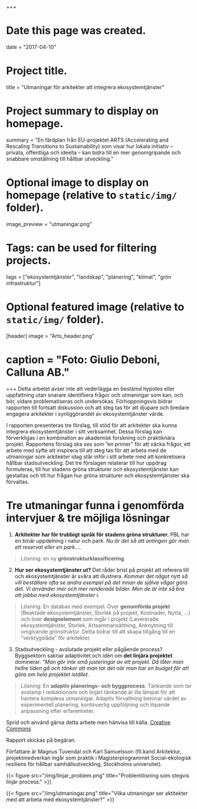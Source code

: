 +++
# Date this page was created.
date = "2017-04-10"

# Project title.
title = "Utmaningar för arkitekter att integrera ekosystemtjänster"

# Project summary to display on homepage.
summary = "En färdplan från EU-projektet ARTS (Accelerating and Rescaling Transitions to Sustainability) som visar hur lokala initiativ – privata, offentliga och ideella – kan bidra till en mer genomgripande och snabbare omställning till hållbar utveckling."

# Optional image to display on homepage (relative to `static/img/` folder).
image_preview = "utmaningar.png"

# Tags: can be used for filtering projects.
tags = ["ekosystemtjänster", "landskap", "planering", "klimat", "grön infrastruktur"]

# Optional featured image (relative to `static/img/` folder).
[header]
image = "Arts_header.png"
# caption = "Foto: Giulio Deboni, Calluna AB."
+++
Detta arbetet avser inte att vederlägga en bestämd hypotes eller uppfattning utan snarare identifiiera frågor och utmaningar som kan, och bör, vidare problematiseras och undersökas. Förhoppningsvis bidrar rapporten till fortsatt diskussion och att steg tas för att djupare och bredare engagera arkitekter i synliggörandet av ekosystemtjänster värde.

I rapporten presenteras tre förslag, till stöd för att arkitekter ska kunna integrera ekosystemtjänster i sitt verksamhet. Dessa förslag kan förverkligas i en kombination av akademisk forskning och praktiknära projekt. Rapportens förslag ska ses som ”en primer” för att väcka frågor, ett arbete med syfte att inspirera till att steg tas för att arbeta med de utmaningar som arkitekter idag står inför i sitt arbete med att konkretisera hållbar stadsutveckling. Det tre förslagen relaterar till hur uppdrag formuleras, till hur stadens gröna strukturer och ekosystemtjänster kan gestaltas och till hur frågan hur gröna strukturer och ekosystemtjänster ska förvaltas.

# Tre utmaningar funna i genomförda intervjuer & tre möjliga lösningar

1. **Arkitekter har för trubbigt språk för stadens gröna strukturer.** PBL har en binär uppdelning i natur och park. *Nu är det så att antingen gör man ett reservat eller en park…*. 

> Lösning: en ny **grönstrukturklassificering**.

2. **Hur ser ekosystemtjänster ut?** Det råder brist på projekt att referera till och ekosystemtjänster är svåra att illustrera. *Kommer det något nytt så vill beställare ofta se andra exempel på det innan de själva vågar göra det.* *Vi använder mer och mer renderade bilder. Men de är inte så bra att jobba med ekosystemtjänster i.*

> Lösning: En databas med exempel. Över **genomförda projekt** (Beaktade ekosystemtjänster, Storlek på projekt, Kostnader, Nytta, …) och över **designelement** som ingår i projekt (Levererade ekosystemtjänster, Storlek, Artsammansättning, Anknytning till omgivande grönstruktur. Detta bidrar till att skapa tillgång till en ”verktygslåda” för arkitekter.

3. Stadsutveckling - avslutade projekt eller pågående process? Byggsektorn saknar adaptivitet och idén om **det linjära projektet** dominerar. *“Man gör inte små justeringar av ett projekt. Då låter man hellre tiden gå och tänker att man tar det när man har en budget för att göra om hela projektet istället.* 

> Lösning: En **adaptiv planerings- och byggprocess**. Tänkande som tar avstamp i reduktionism och linjärt tänkande är illa lämpat för att hantera komplexa utmaningar. Adaptiv förvaltning betonar värdet av experimentell planering, kontinuerlig uppföljning och löpande anpassning efter erfarenheter. 
 

Sprid och använd gärna detta arbete men hänvisa till källa.
[Creative Commons](https://creativecommons.org/licenses/by/3.0/)

Rapport skickas på begäran.

Författare är Magnus Tuvendal och Karl Samuelsson (fil.kand Arkitektur, projektmedverkan ingår som praktik i Magisterprogrammet Social-ekologisk resiliens för hållbar samhällsutveckling, Stockholms universitet).

{{< figure src="/img/linjar_problem.png" title="Problemlösning som stegvis linjär process." >}}

{{< figure src="/img/utmaningar.png" title="Vilka utmaningar ser aktitekter med att arbeta med ekosystemtjänster?" >}}



